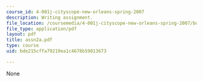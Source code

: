 ```yaml
---
course_id: 4-001j-cityscope-new-orleans-spring-2007
description: Writing assignment.
file_location: /coursemedia/4-001j-cityscope-new-orleans-spring-2007/bde215cffa79219ea1c4678b59013673_assn2a.pdf
file_type: application/pdf
layout: pdf
title: assn2a.pdf
type: course
uid: bde215cffa79219ea1c4678b59013673

---
```

None